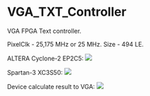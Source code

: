 # VGA_TXT_Controller
VGA FPGA Text controller.

PixelClk - 25,175 MHz or 25 MHz.
Size - 494 LE.

ALTERA Cyclone-2 EP2C5:
[![](http://lab85.ru/images/images/my_works/vga_controller_verilog/vga_verilog_cyclone2_ep2c5_maket.jpg)](http://lab85.ru/images/images/my_works/vga_controller_verilog/vga_verilog_cyclone2_ep2c5_maket.jpg)

Spartan-3 XC3S50:
[![](http://lab85.ru/images/images/my_works/vga_controller_verilog/vga_verilog_spartan3_xc3s50.jpg)](http://lab85.ru/images/images/my_works/vga_controller_verilog/vga_verilog_spartan3_xc3s50.jpg)

Device calculate result to VGA:
[![](http://lab85.ru/images/images/my_works/vga_controller_verilog/vga_verilog_calibrator_screen.jpg)](http://lab85.ru/images/images/my_works/vga_controller_verilog/vga_verilog_calibrator_screen.jpg)


